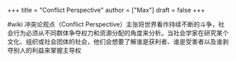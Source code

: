 +++
title = "Conflict Perspective"
author = ["Max"]
draft = false
+++

\#wiki
冲突论观点（Conflict Perspective）主张将世界看作持续不断的斗争，社会行为必须从不同群体争夺权力和资源分配的角度来分析。当社会学家在研究某个文化、组织或社会团体的社会，他们会想要了解谁是获利者、谁是受害者以及谁剥夺别人的利益来掌握主导权
